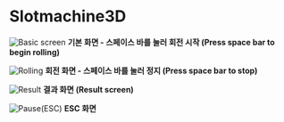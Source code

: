 # Slotmachine3D
![Basic screen](https://github.com/SsalHub/Slotmachine3D/assets/53378637/1913e7b6-484b-4006-8f6e-15173dbc3f96)
**기본 화면 - 스페이스 바를 눌러 회전 시작 (Press space bar to begin rolling)**

![Rolling](https://github.com/SsalHub/Slotmachine3D/assets/53378637/1627007c-c538-4cb3-8179-0b7a9d48f0c6)
**회전 화면 - 스페이스 바를 눌러 정지 (Press space bar to stop)**

![Result](https://github.com/SsalHub/Slotmachine3D/assets/53378637/6fcc3f3b-7604-4cbc-97b2-5c0d760def9b)
**결과 화면 (Result screen)**

![Pause(ESC)](https://github.com/SsalHub/Slotmachine3D/assets/53378637/cb871e0b-9ea8-43b5-83e0-3c5da46cfbff)
**ESC 화면**
